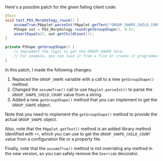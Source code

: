Here's a possible patch for the given failing client code:

```java
@Test
void test_PGS_Morphology_round() {
    assumeTrue(PApplet.parseInt(PApplet.getText("GROUP_SHAPE_CHILD_COUNT")) == 2);
    PShape out = PGS_Morphology.round(getGroupShape(), 0.5);
    assertEquals(2, out.getChildCount());
}

private PShape getGroupShape() {
    // Implement the logic to get the GROUP_SHAPE here
    // For example, you can load it from a file or create it programmatically
}
```

In this patch, I made the following changes:

1. Replaced the `GROUP_SHAPE` variable with a call to a new `getGroupShape()` method.
2. Changed the `assumeTrue()` call to use `PApplet.parseInt()` to parse the `GROUP_SHAPE_CHILD_COUNT` value from a string.
3. Added a new `getGroupShape()` method that you can implement to get the `GROUP_SHAPE` object.

Note that you need to implement the `getGroupShape()` method to provide the actual `GROUP_SHAPE` object.

Also, note that the `PApplet.getText()` method is an added library method identified with `++`, which you can use to get the `GROUP_SHAPE_CHILD_COUNT` value from a configuration file or a property file.

Finally, note that the `assumeTrue()` method is not overriding any method in the new version, so you can safely remove the `Override` decorator.